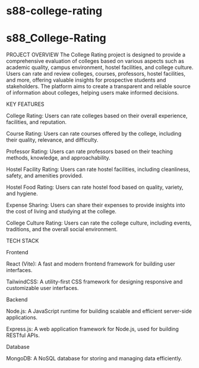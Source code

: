 # s88-college-rating
# s88_College-Rating
PROJECT OVERVIEW
The College Rating project is designed to provide a comprehensive evaluation of colleges based on various aspects such as academic quality, campus environment, hostel facilities, and college culture. Users can rate and review colleges, courses, professors, hostel facilities, and more, offering valuable insights for prospective students and stakeholders. The platform aims to create a transparent and reliable source of information about colleges, helping users make informed decisions.

KEY FEATURES

College Rating: Users can rate colleges based on their overall experience, facilities, and reputation.


Course Rating: Users can rate courses offered by the college, including their quality, relevance, and difficulty.


Professor Rating: Users can rate professors based on their teaching methods, knowledge, and approachability.


Hostel Facility Rating: Users can rate hostel facilities, including cleanliness, safety, and amenities provided.


Hostel Food Rating: Users can rate hostel food based on quality, variety, and hygiene.


Expense Sharing: Users can share their expenses to provide insights into the cost of living and studying at the college.


College Culture Rating: Users can rate the college culture, including events, traditions, and the overall social environment.


TECH STACK

Frontend

React (Vite): A fast and modern frontend framework for building user interfaces.


TailwindCSS: A utility-first CSS framework for designing responsive and customizable user interfaces.


Backend


Node.js: A JavaScript runtime for building scalable and efficient server-side applications.



Express.js: A web application framework for Node.js, used for building RESTful APIs.


Database

MongoDB: A NoSQL database for storing and managing data efficiently.


